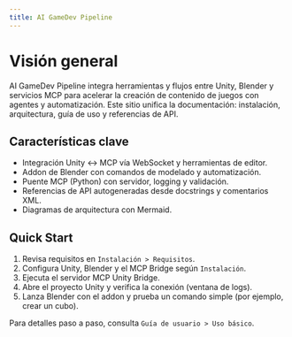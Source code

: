 ```yaml
---
title: AI GameDev Pipeline
---
```


# Visión general

AI GameDev Pipeline integra herramientas y flujos entre Unity, Blender y servicios MCP para acelerar la creación de contenido de juegos con agentes y automatización. Este sitio unifica la documentación: instalación, arquitectura, guía de uso y referencias de API.

## Características clave

- Integración Unity ↔ MCP vía WebSocket y herramientas de editor.
- Addon de Blender con comandos de modelado y automatización.
- Puente MCP (Python) con servidor, logging y validación.
- Referencias de API autogeneradas desde docstrings y comentarios XML.
- Diagramas de arquitectura con Mermaid.

## Quick Start

1. Revisa requisitos en `Instalación > Requisitos`.
2. Configura Unity, Blender y el MCP Bridge según `Instalación`.
3. Ejecuta el servidor MCP Unity Bridge.
4. Abre el proyecto Unity y verifica la conexión (ventana de logs).
5. Lanza Blender con el addon y prueba un comando simple (por ejemplo, crear un cubo).

Para detalles paso a paso, consulta `Guía de usuario > Uso básico`.

